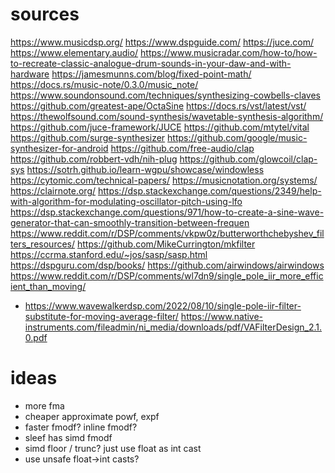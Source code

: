 # sources

https://www.musicdsp.org/
https://www.dspguide.com/
https://juce.com/
https://www.elementary.audio/
https://www.musicradar.com/how-to/how-to-recreate-classic-analogue-drum-sounds-in-your-daw-and-with-hardware
https://jamesmunns.com/blog/fixed-point-math/
https://docs.rs/music-note/0.3.0/music_note/
https://www.soundonsound.com/techniques/synthesizing-cowbells-claves
https://github.com/greatest-ape/OctaSine
https://docs.rs/vst/latest/vst/
https://thewolfsound.com/sound-synthesis/wavetable-synthesis-algorithm/
https://github.com/juce-framework/JUCE
https://github.com/mtytel/vital
https://github.com/surge-synthesizer
https://github.com/google/music-synthesizer-for-android
https://github.com/free-audio/clap
https://github.com/robbert-vdh/nih-plug
https://github.com/glowcoil/clap-sys
https://sotrh.github.io/learn-wgpu/showcase/windowless
https://cytomic.com/technical-papers/
https://musicnotation.org/systems/
https://clairnote.org/
https://dsp.stackexchange.com/questions/2349/help-with-algorithm-for-modulating-oscillator-pitch-using-lfo
https://dsp.stackexchange.com/questions/971/how-to-create-a-sine-wave-generator-that-can-smoothly-transition-between-frequen
https://www.reddit.com/r/DSP/comments/vkpw0z/butterworthchebyshev_filters_resources/
https://github.com/MikeCurrington/mkfilter
https://ccrma.stanford.edu/~jos/sasp/sasp.html
https://dspguru.com/dsp/books/
https://github.com/airwindows/airwindows
https://www.reddit.com/r/DSP/comments/wl7dn9/single_pole_iir_more_efficient_than_moving/
  - https://www.wavewalkerdsp.com/2022/08/10/single-pole-iir-filter-substitute-for-moving-average-filter/
https://www.native-instruments.com/fileadmin/ni_media/downloads/pdf/VAFilterDesign_2.1.0.pdf

# ideas

- more fma
- cheaper approximate powf, expf
- faster fmodf? inline fmodf?
- sleef has simd fmodf
- simd floor / trunc? just use float as int cast
- use unsafe float->int casts?
